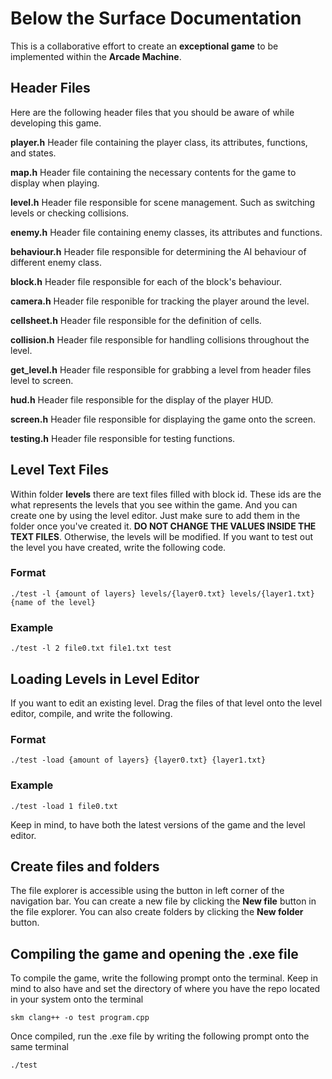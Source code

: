 

# Below the Surface Documentation

This is a collaborative effort to create an **exceptional game** to be implemented within the **Arcade Machine**.


## Header Files

Here are the following header files that you should be aware of while developing this game. 

**player.h** 
Header file containing the player class, its attributes, functions, and states.

**map.h**
Header file containing the necessary contents for the game to display when playing.

**level.h**
Header file responsible for scene management. Such as switching levels or checking collisions.

**enemy.h**
Header file containing enemy classes, its attributes and functions.

**behaviour.h**
Header file responsible for determining the AI behaviour of different enemy class.

**block.h**
Header file responsible for each of the block's behaviour.

**camera.h**
Header file responible for tracking the player around the level.

**cellsheet.h**
Header file responsible for the definition of cells.

**collision.h**
Header file responsible for handling collisions throughout the level.

**get_level.h**
Header file responsible for grabbing a level from header files level to screen.

**hud.h**
Header file responsible for the display of the player HUD.

**screen.h**
Header file responsible for displaying the game onto the screen.

**testing.h**
Header file responsible for testing functions.
 
## Level Text Files
Within folder **levels** there are text files filled with block id. These ids are the what represents the levels that you see within the game. And you can create one by using the level editor. Just make sure to add them in the folder once you've created it. **DO NOT CHANGE THE VALUES INSIDE THE TEXT FILES**. Otherwise, the levels will be modified. If you want to test out the level you have created, write the following code.

### Format
```
./test -l {amount of layers} levels/{layer0.txt} levels/{layer1.txt} {name of the level}
```

### Example
```
./test -l 2 file0.txt file1.txt test
```

## Loading Levels in Level Editor
If you want to edit an existing level. Drag the files of that level onto the level editor, compile, and write the following.

### Format
```
./test -load {amount of layers} {layer0.txt} {layer1.txt} 
```

### Example
```
./test -load 1 file0.txt
```

Keep in mind, to have both the latest versions of the game and the level editor.

## Create files and folders
The file explorer is accessible using the button in left corner of the navigation bar. You can create a new file by clicking the **New file** button in the file explorer. You can also create folders by clicking the **New folder** button.

## Compiling the game and opening the .exe file
To compile the game, write the following prompt onto the terminal. Keep in mind to also have and set the directory of where you have the repo located in your system onto the terminal 
```
skm clang++ -o test program.cpp
```
Once compiled, run the .exe file by writing the following prompt onto the same terminal
```
./test
```


